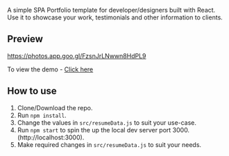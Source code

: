 


A simple SPA Portfolio template for developer/designers built with React. Use it to showcase your work, testimonials and other information to clients.

## Preview
https://photos.app.goo.gl/FzsnJrLNwwn8HdPL9

To view the demo - 
<a href= "https://portsample.vercel.app/">Click here</a>

## How to use
1. Clone/Download the repo.
2. Run  ``` npm install ```.
3. Change the values in ```src/resumeData.js``` to suit your use-case.
4. Run ```npm start``` to spin the up the local dev server port 3000.(http://localhost:3000).
5. Make required changes in ```src/resumeData.js``` to suit your needs.

